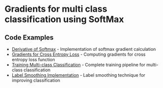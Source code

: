 # Gradients for multi class classification using SoftMax

## Code Examples

- [Derivative of Softmax](derivative_softmax.ipynb) - Implementation of softmax gradient calculation
- [Gradients for Cross Entropy Loss](cross_entropy_loss_grad.ipynb) - Computing gradients for cross entropy loss function
- [Training Multi-class Classification](training_multiclass.ipynb) - Complete training pipeline for multi-class classification
- [Label Smoothing Implementation](label_smoothing.ipynb) - Label smoothing technique for improving classification
